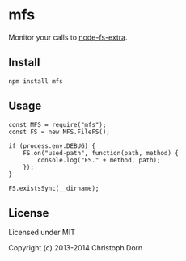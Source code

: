 mfs
===

Monitor your calls to [node-fs-extra](https://github.com/jprichardson/node-fs-extra).

Install
-------

	npm install mfs

Usage
-----

	const MFS = require("mfs");
	const FS = new MFS.FileFS();

	if (process.env.DEBUG) {
		FS.on("used-path", function(path, method) {
			console.log("FS." + method, path);
		});
	}

	FS.existsSync(__dirname);


License
-------

Licensed under MIT

Copyright (c) 2013-2014 Christoph Dorn
